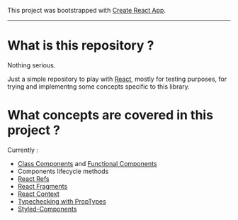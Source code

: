 This project was bootstrapped with [Create React App](https://github.com/facebookincubator/create-react-app).

---

# What is this repository ?

Nothing serious.

Just a simple repository to play with [React](http://reactjs.org/), mostly for testing purposes, for trying and implementng some concepts specific to this library.


# What concepts are covered in this project ?

Currently :
- [Class Components](https://reactjs.org/docs/state-and-lifecycle.html) and [Functional Components](https://reactjs.org/docs/components-and-props.html)
- Components lifecycle methods
- [React Refs](https://reactjs.org/docs/refs-and-the-dom.html)
- [React Fragments](https://reactjs.org/docs/fragments.html)
- [React Context](https://reactjs.org/docs/context.html)
- [Typechecking with PropTypes](https://reactjs.org/docs/typechecking-with-proptypes.html)
- [Styled-Components](http://styled-components.com/)